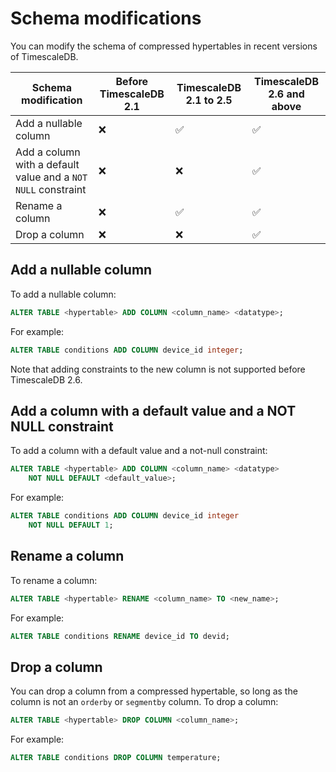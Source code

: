 # Schema modifications
You can modify the schema of compressed hypertables in recent versions of
TimescaleDB.

|Schema modification|Before TimescaleDB 2.1|TimescaleDB 2.1 to 2.5|TimescaleDB 2.6 and above|
|-|-|-|-|
|Add a nullable column|❌|✅|✅|
|Add a column with a default value and a `NOT NULL` constraint|❌|❌|✅|
|Rename a column|❌|✅|✅|
|Drop a column|❌|❌|✅|

## Add a nullable column
To add a nullable column:
```sql
ALTER TABLE <hypertable> ADD COLUMN <column_name> <datatype>;
```

For example:
```sql
ALTER TABLE conditions ADD COLUMN device_id integer;
```
Note that adding constraints to the new column is not supported before
TimescaleDB 2.6.

## Add a column with a default value and a NOT NULL constraint
To add a column with a default value and a not-null constraint:
```sql
ALTER TABLE <hypertable> ADD COLUMN <column_name> <datatype>
    NOT NULL DEFAULT <default_value>;
```

For example:
```sql
ALTER TABLE conditions ADD COLUMN device_id integer
    NOT NULL DEFAULT 1;
```

## Rename a column
To rename a column:
```sql
ALTER TABLE <hypertable> RENAME <column_name> TO <new_name>;
```

For example:
```sql
ALTER TABLE conditions RENAME device_id TO devid;
```

## Drop a column
You can drop a column from a compressed hypertable, so long as the column is not
an `orderby` or `segmentby` column. To drop a column:
```sql
ALTER TABLE <hypertable> DROP COLUMN <column_name>;
```

For example:
```sql
ALTER TABLE conditions DROP COLUMN temperature;
```
